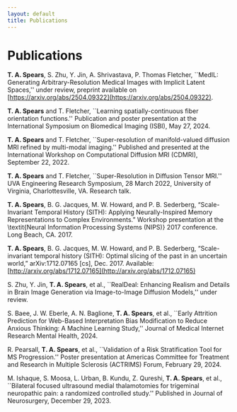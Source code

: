 ```yaml
---
layout: default
title: Publications
---
```


# Publications
**T. A. Spears**, S. Zhu, Y. Jin, A. Shrivastava, P. Thomas Fletcher, ``MedIL: Generating Arbitrary-Resolution Medical Images with Implicit Latent Spaces,'' under review, preprint available on [https://arxiv.org/abs/2504.09322](https://arxiv.org/abs/2504.09322).

**T. A. Spears** and T. Fletcher, ``Learning spatially-continuous fiber orientation functions.'' Publication and poster presentation at the International Symposium on Biomedical Imaging (ISBI), May 27, 2024.

**T. A. Spears** and T. Fletcher, ``Super-resolution of manifold-valued diffusion MRI refined by multi-modal imaging.'' Published and presented at the International Workshop on Computational Diffusion MRI (CDMRI), September 22, 2022. 

**T. A. Spears** and T. Fletcher, ``Super-Resolution in Diffusion Tensor MRI.'' UVA Engineering Research Symposium, 28 March 2022, University of Virginia, Charlottesville, VA. Research talk.

**T. A. Spears**, B. G. Jacques, M. W. Howard, and P. B. Sederberg, “Scale-Invariant Temporal History (SITH): Applying Neurally-Inspired Memory Representations to Complex Environments.” Workshop presentation at the \textit{Neural Information Processing Systems (NIPS)} 2017 conference. Long Beach, CA. 2017.

**T. A. Spears**, B. G. Jacques, M. W. Howard, and P. B. Sederberg, “Scale-invariant temporal history (SITH): Optimal slicing of the past in an uncertain world,” arXiv:1712.07165 [cs], Dec. 2017. Available: [http://arxiv.org/abs/1712.07165](http://arxiv.org/abs/1712.07165)

S. Zhu, Y. Jin, **T. A. Spears**, et al., ``RealDeal: Enhancing Realism and Details in Brain Image Generation via Image-to-Image Diffusion Models,'' under review.

S. Baee, J. W. Eberle, A. N. Baglione, **T. A. Spears**, et al., ``Early Attrition Prediction for Web-Based Interpretation Bias Modification to Reduce Anxious Thinking: A Machine Learning Study,'' Journal of Medical Internet Research Mental Health, 2024.

R. Pearsall, **T. A. Spears**, et al., ``Validation of a Risk Stratification Tool for MS Progression.'' Poster presentation at Americas Committee for Treatment and Research in Multiple Sclerosis (ACTRIMS) Forum, February 29, 2024.

M. Ishaque, S. Moosa, L. Urban, B. Kundu, Z. Qureshi, **T. A. Spears**, et al., ``Bilateral focused ultrasound medial thalamotomies for trigeminal neuropathic pain: a randomized controlled study.'' Published in Journal of Neurosurgery, December 29, 2023.